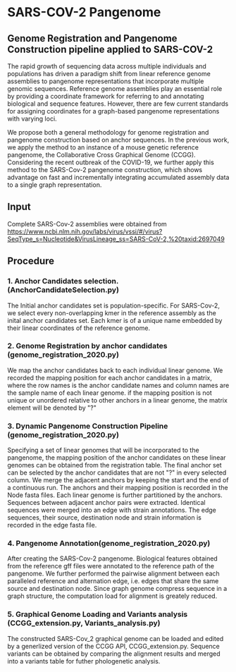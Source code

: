 # SARS-COV-2 Pangenome
## Genome Registration and Pangenome Construction pipeline applied to SARS-COV-2

The rapid growth of sequencing data across multiple individuals and populations has driven a paradigm shift from linear reference genome assemblies to 
pangenome representations that incorporate multiple genomic sequences.
Reference genome assemblies play an essential role by providing a coordinate framework for referring to and annotating biological and sequence features. 
However, there are few current standards for assigning coordinates for a graph-based pangenome representations with varying loci.

We propose both a general methodology for genome registration and pangenome construction based on anchor sequences.
In the previous work, we apply the method to an instance of a mouse genetic reference pangenome, the Collaborative Cross Graphical Genome (CCGG). 
Considering the recent outbreak of the COVID-19, we further apply this method to the SARS-Cov-2 pangenome construction, 
which shows advantage on fast and incrementally integrating accumulated assembly data to a single graph representation. 

## Input
Complete SARS-Cov-2 assemblies were obtained from 
https://www.ncbi.nlm.nih.gov/labs/virus/vssi/#/virus?SeqType_s=Nucleotide&VirusLineage_ss=SARS-CoV-2,%20taxid:2697049

## Procedure
### 1. Anchor Candidates selection.(AnchorCandidateSelection.py)
The Initial anchor candidates set is population-specific. 
For SARS-Cov-2, we select every non-overlapping kmer in the reference assembly as the inital anchor candidates set.
Each kmer is of a unique name embedded by their linear coordinates of the reference genome.

### 2. Genome Registration by anchor candidates (genome_registration_2020.py)
We map the anchor candidates back to each individual linear genome. 
We recorded the mapping position for each anchor candidates in a matrix, where the row names is the anchor candidate names 
and column names are the sample name of each linear genome.
if the mapping position is not unique or unordered relative to other anchors in a linear genome, the matrix element will be denoted by "?"

### 3. Dynamic Pangenome Construction Pipeline (genome_registration_2020.py)
Specifying a set of linear genomes that will be incorporated to the pangenome, the mapping position of the anchor candidates 
on these linear genomes can be obtained from the registration table.
The final anchor set can be selected by the anchor candidates that are not "?" in every selected column.
We merge the adjacent anchors by keeping the start and the end of a continuous run.
The anchors and their mapping position is recorded in the Node fasta files.
Each linear genome is further partitioned by the anchors. 
Sequences between adjacent anchor pairs were extracted. Identical sequences were merged into an edge with strain annotations.
The edge sequences, their source, destination node and strain information is recorded in the edge fasta file.

### 4. Pangenome Annotation(genome_registration_2020.py)
After creating the SARS-Cov-2 pangenome. 
Biological features obtained from the reference gff files were annotated to the reference path of the pangenome.
We further performed the pairwise alignment between each paralleled reference and alternation edge, i.e. edges that share the same source and destination node.
Since graph genome compress sequence in a graph structure, the computation load for alignment is greately reduced.

### 5. Graphical Genome Loading and Variants analysis (CCGG_extension.py, Variants_analysis.py)
The constructed SARS-Cov_2 graphical genome can be loaded and edited by a generlized version of the CCGG API, CCGG_extension.py.
Sequence variants can be obtained by comparing the alignment results and merged into a variants table for futher phologenetic analysis.


